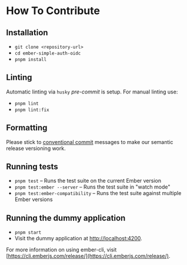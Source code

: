 # How To Contribute

## Installation

- `git clone <repository-url>`
- `cd ember-simple-auth-oidc`
- `pnpm install`

## Linting

Automatic linting via `husky` _pre-commit_ is setup. For manual linting use:

- `pnpm lint`
- `pnpm lint:fix`

## Formatting

Please stick to [conventional commit](https://www.conventionalcommits.org/en/v1.0.0/) messages to make our semantic release versioning work.

## Running tests

- `pnpm test` – Runs the test suite on the current Ember version
- `pnpm test:ember --server` – Runs the test suite in "watch mode"
- `pnpm test:ember-compatibility` – Runs the test suite against multiple Ember versions

## Running the dummy application

- `pnpm start`
- Visit the dummy application at [http://localhost:4200](http://localhost:4200).

For more information on using ember-cli, visit [https://cli.emberjs.com/release/](https://cli.emberjs.com/release/).
